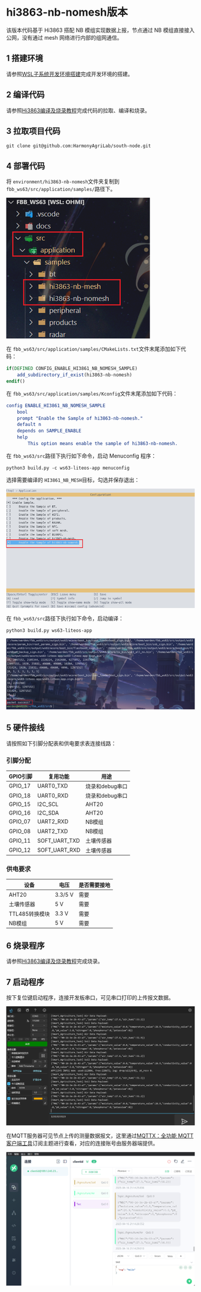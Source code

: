 # hi3863-nb-nomesh版本

该版本代码基于 Hi3863 搭配 NB 模组实现数据上报，节点通过 NB 模组直接接入公网，没有通过 mesh 网络进行内部的组网通信。

## 1 搭建环境

请参照[WSL子系统开发环境搭建](../environment/WSL_Build_and_Burn.md)完成开发环境的搭建。

## 2 编译代码

请参照[Hi3863编译及烧录教程](../environment/WSL_Develop_Env.md)完成代码的拉取、编译和烧录。

## 3 拉取项目代码

```shell
git clone git@github.com:HarmonyAgriLab/south-node.git
```

## 4 部署代码

将 `environment/hi3863-nb-nomesh`文件夹复制到 `fbb_ws63/src/application/samples/`路径下。

![image-20250416195508100](README.assets/image-20250416195508100.png)

在 `fbb_ws63/src/application/samples/CMakeLists.txt`文件末尾添加如下代码：

```cmake
if(DEFINED CONFIG_ENABLE_HI3861_NB_NOMESH_SAMPLE)
    add_subdirectory_if_exist(hi3863-nb-nomesh)
endif()
```

在 `fbb_ws63/src/application/samples/Kconfig`文件末尾添加如下代码：

```cmake
config ENABLE_HI3861_NB_NOMESH_SAMPLE
    bool
    prompt "Enable the Sample of hi3863-nb-nomesh."
    default n
    depends on SAMPLE_ENABLE
    help
        This option means enable the sample of hi3863-nb-nomesh.
```

在 `fbb_ws63/src`路径下执行如下命令，启动 Menuconfig 程序：

```shell
python3 build.py -c ws63-liteos-app menuconfig
```

选择需要编译的 `HI3861_NB_MESH`目标，勾选并保存退出：

![image-20250416203535319](README.assets/image-20250416203535319.png)

在 `fbb_ws63/src`路径下执行如下命令，启动编译：

```shell
python3 build.py ws63-liteos-app
```

![image-20250416200439735](README.assets/image-20250416200439735.png)

## 5 硬件接线

请按照如下引脚分配表和供电要求表连接线路：

### 引脚分配

| GPIO引脚 | 复用功能      | 用途            |
| -------- | ------------- | --------------- |
| GPIO_17  | UART0_TXD     | 烧录和debug串口 |
| GPIO_18  | UART0_RXD     | 烧录和debug串口 |
| GPIO_15  | I2C_SCL       | AHT20           |
| GPIO_16  | I2C_SDA       | AHT20           |
| GPIO_07  | UART2_RXD     | NB模组          |
| GPIO_08  | UART2_TXD     | NB模组          |
| GPIO_11  | SOFT_UART_TXD | 土壤传感器      |
| GPIO_12  | SOFT_UART_RXD | 土壤传感器      |

### 供电要求

| 设备           | 电压    | 是否需要接地 |
| -------------- | ------- | ------------ |
| AHT20          | 3.3/5 V | 需要         |
| 土壤传感器     | 5 V     | 需要         |
| TTL485转换模块 | 3.3 V   | 需要         |
| NB模组         | 5 V     | 需要         |

## 6 烧录程序

请参照[Hi3863编译及烧录教程](../environment/WSL_Develop_Env.md)完成烧录。

## 7 启动程序

按下复位键启动程序，连接开发板串口，可见串口打印的上传报文数据。

![image-20250416211422639](README.assets/image-20250416211422639.png)

在MQTT服务器可见节点上传的测量数据报文，这里通过[MQTTX：全功能 MQTT 客户端工具](https://mqttx.app/zh)订阅主题进行查看，对应的连接账号由服务器端提供。

![image-20250416211432569](README.assets/image-20250416211432569.png)

